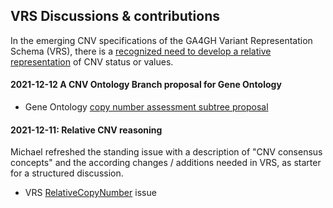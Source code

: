 ## VRS Discussions & contributions

In the emerging CNV specifications of the GA4GH Variant Representation Schema (VRS),
there is a [recognized need to develop a relative representation](https://github.com/ga4gh/vrs/issues/277)
of CNV status or values.

#### 2021-12-12 A CNV Ontology Branch proposal for Gene Ontology

* Gene Ontology [copy number assessment subtree proposal](https://github.com/The-Sequence-Ontology/SO-Ontologies/issues/568)


#### 2021-12-11: Relative CNV reasoning

Michael refreshed the standing issue with a description of "CNV consensus concepts"
and the according changes / additions needed in VRS, as starter for a structured discussion.

* VRS [RelativeCopyNumber](https://github.com/ga4gh/vrs/issues/277) issue
